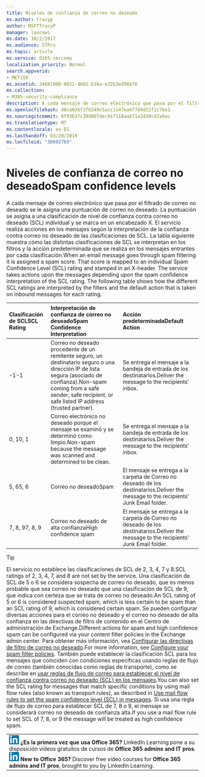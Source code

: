 ```yaml
---
title: Niveles de confianza de correo no deseado
ms.author: tracyp
author: MSFTTracyP
manager: laurawi
ms.date: 10/2/2017
ms.audience: ITPro
ms.topic: article
ms.service: O365-seccomp
localization_priority: Normal
search.appverid:
- MET150
ms.assetid: 34681000-0022-4b92-b38a-e32b3ed96bf6
ms.collection:
- M365-security-compliance
description: A cada mensaje de correo electrónico que pasa por el filtrado de correo no deseado se le asigna una puntuación de correo no deseado. La puntuación se asigna a una clasificación de nivel de confianza contra correo no deseado (SCL) individual y se marca en un encabezado X. El servicio realiza acciones en los mensajes según la interpretación de la confianza contra correo no deseado de las clasificaciones de SCL. La tabla siguiente muestra cómo las distintas clasificaciones de SCL se interpretan en los filtros y la acción predeterminada que se realiza en los mensajes entrantes por cada clasificación.
ms.openlocfilehash: 48ca02bf3f6549c5acc1147ea477b9d22f1c76e1
ms.sourcegitcommit: 0f93b37c39d807dec91f118aa671a3430c47a9ac
ms.translationtype: MT
ms.contentlocale: es-ES
ms.lasthandoff: 03/20/2019
ms.locfileid: "30692769"
---
```

# <a name="spam-confidence-levels"></a><span data-ttu-id="85638-106">Niveles de confianza de correo no deseado</span><span class="sxs-lookup"><span data-stu-id="85638-106">Spam confidence levels</span></span>

<span data-ttu-id="85638-p102">A cada mensaje de correo electrónico que pasa por el filtrado de correo no deseado se le asigna una puntuación de correo no deseado. La puntuación se asigna a una clasificación de nivel de confianza contra correo no deseado (SCL) individual y se marca en un encabezado X. El servicio realiza acciones en los mensajes según la interpretación de la confianza contra correo no deseado de las clasificaciones de SCL. La tabla siguiente muestra cómo las distintas clasificaciones de SCL se interpretan en los filtros y la acción predeterminada que se realiza en los mensajes entrantes por cada clasificación.</span><span class="sxs-lookup"><span data-stu-id="85638-p102">When an email message goes through spam filtering it is assigned a spam score. That score is mapped to an individual Spam Confidence Level (SCL) rating and stamped in an X-header. The service takes actions upon the messages depending upon the spam confidence interpretation of the SCL rating. The following table shows how the different SCL ratings are interpreted by the filters and the default action that is taken on inbound messages for each rating.</span></span>
  
|<span data-ttu-id="85638-111">**Clasificación de SCL**</span><span class="sxs-lookup"><span data-stu-id="85638-111">**SCL Rating**</span></span>|<span data-ttu-id="85638-112">**Interpretación de confianza de correo no deseado**</span><span class="sxs-lookup"><span data-stu-id="85638-112">**Spam Confidence Interpretation**</span></span>|<span data-ttu-id="85638-113">**Acción predeterminada**</span><span class="sxs-lookup"><span data-stu-id="85638-113">**Default Action**</span></span>|
|:-----|:-----|:-----|
|<span data-ttu-id="85638-114">-1</span><span class="sxs-lookup"><span data-stu-id="85638-114">-1</span></span>|<span data-ttu-id="85638-115">Correo no deseado procedente de un remitente seguro, un destinatario seguro o una dirección IP de lista segura (asociado de confianza).</span><span class="sxs-lookup"><span data-stu-id="85638-115">Non-spam coming from a safe sender, safe recipient, or safe listed IP address (trusted partner).</span></span>|<span data-ttu-id="85638-116">Se entrega el mensaje a la bandeja de entrada de los destinatarios.</span><span class="sxs-lookup"><span data-stu-id="85638-116">Deliver the message to the recipients' inbox.</span></span>|
|<span data-ttu-id="85638-117">0, 1</span><span class="sxs-lookup"><span data-stu-id="85638-117">0, 1</span></span>|<span data-ttu-id="85638-118">Correo electrónico no deseado porque el mensaje se examinó y se determinó como limpio.</span><span class="sxs-lookup"><span data-stu-id="85638-118">Non-spam because the message was scanned and determined to be clean.</span></span>|<span data-ttu-id="85638-119">Se entrega el mensaje a la bandeja de entrada de los destinatarios.</span><span class="sxs-lookup"><span data-stu-id="85638-119">Deliver the message to the recipients' inbox.</span></span>|
|<span data-ttu-id="85638-120">5, 6</span><span class="sxs-lookup"><span data-stu-id="85638-120">5, 6</span></span>|<span data-ttu-id="85638-121">Correo no deseado</span><span class="sxs-lookup"><span data-stu-id="85638-121">Spam</span></span>|<span data-ttu-id="85638-122">El mensaje se entrega a la carpeta de Correo no deseado de los destinatarios.</span><span class="sxs-lookup"><span data-stu-id="85638-122">Deliver the message to the recipients' Junk Email folder.</span></span>|
|<span data-ttu-id="85638-123">7, 8, 9</span><span class="sxs-lookup"><span data-stu-id="85638-123">7, 8, 9</span></span>|<span data-ttu-id="85638-124">Correo no deseado de alta confianza</span><span class="sxs-lookup"><span data-stu-id="85638-124">High confidence spam</span></span>|<span data-ttu-id="85638-125">El mensaje se entrega a la carpeta de Correo no deseado de los destinatarios.</span><span class="sxs-lookup"><span data-stu-id="85638-125">Deliver the message to the recipients' Junk Email folder.</span></span>|
   
> [!TIP]
> <span data-ttu-id="85638-126">El servicio no establece las clasificaciones de SCL de 2, 3, 4, 7 y 8.</span><span class="sxs-lookup"><span data-stu-id="85638-126">SCL ratings of 2, 3, 4, 7, and 8 are not set by the service.</span></span> <span data-ttu-id="85638-127">Una clasificación de SCL de 5 o 6 se considera sospecha de correo no deseado, que es menos probable que sea correo no deseado que una clasificación de SCL de 9, que indica con certeza que se trata de correo no deseado.</span><span class="sxs-lookup"><span data-stu-id="85638-127">An SCL rating of 5 or 6 is considered suspected spam, which is less certain to be spam than an SCL rating of 9, which is considered certain spam.</span></span> <span data-ttu-id="85638-128">Se pueden configurar diversas acciones para el correo no deseado y el correo no deseado de alta confianza en las directivas de filtro de contenido en el Centro de administración de Exchange.</span><span class="sxs-lookup"><span data-stu-id="85638-128">Different actions for spam and high confidence spam can be configured via your content filter policies in the Exchange admin center.</span></span> <span data-ttu-id="85638-129">Para obtener más información, vea [Configurar las directivas de filtro de correo no deseado](configure-your-spam-filter-policies.md).</span><span class="sxs-lookup"><span data-stu-id="85638-129">For more information, see [Configure your spam filter policies](configure-your-spam-filter-policies.md).</span></span> <span data-ttu-id="85638-130">También puede establecer la clasificación SCL para los mensajes que coinciden con condiciones específicas usando reglas de flujo de correo (también conocidas como reglas de transporte), como se describe en [usar reglas de flujo de correo para establecer el nivel de confianza contra correo no deseado (SCL) en los mensajes](use-mail-flow-rules-to-set-the-spam-confidence-level-scl-in-messages.md).</span><span class="sxs-lookup"><span data-stu-id="85638-130">You can also set the SCL rating for messages that match specific conditions by using mail flow rules (also known as transport rules), as described in [Use mail flow rules to set the spam confidence level (SCL) in messages](use-mail-flow-rules-to-set-the-spam-confidence-level-scl-in-messages.md).</span></span> <span data-ttu-id="85638-131">Si usa una regla de flujo de correo para establecer SCL de 7, 8 o 9, el mensaje se considerará correo no deseado de confianza alta.</span><span class="sxs-lookup"><span data-stu-id="85638-131">If you use a mail flow rule to set SCL of 7, 8, or 9 the message will be treated as high confidence spam.</span></span> 
  
||
|:-----|
|<span data-ttu-id="85638-p104">![El icono reducido de LinkedIn Learning](media/eac8a413-9498-4220-8544-1e37d1aaea13.png) **¿Es la primera vez que usa Office 365?**         LinkedIn Learning pone a su disposición vídeos gratuitos de cursos de **Office 365 admins and IT pros**.</span><span class="sxs-lookup"><span data-stu-id="85638-p104">![The short icon for LinkedIn Learning](media/eac8a413-9498-4220-8544-1e37d1aaea13.png) **New to Office 365?**         Discover free video courses for **Office 365 admins and IT pros**, brought to you by LinkedIn Learning.</span></span>|
   

